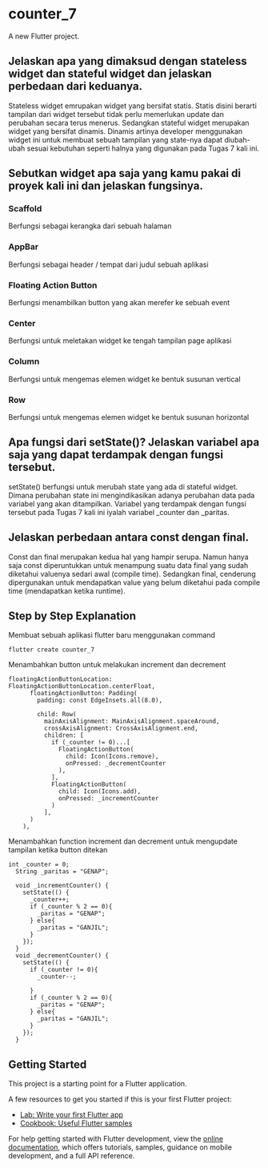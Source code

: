 # counter_7

A new Flutter project.

## Jelaskan apa yang dimaksud dengan stateless widget dan stateful widget dan jelaskan perbedaan dari keduanya.

Stateless widget emrupakan widget yang bersifat statis. Statis disini berarti tampilan dari widget tersebut tidak perlu memerlukan update dan perubahan secara terus menerus. Sedangkan stateful widget merupakan widget yang bersifat dinamis. Dinamis artinya developer menggunakan widget ini untuk membuat sebuah tampilan yang state-nya dapat diubah-ubah sesuai kebutuhan seperti halnya yang digunakan pada Tugas 7 kali ini.

## Sebutkan widget apa saja yang kamu pakai di proyek kali ini dan jelaskan fungsinya.

### Scaffold
Berfungsi sebagai kerangka dari sebuah halaman

### AppBar
Berfungsi sebagai header / tempat dari judul sebuah aplikasi

### Floating Action Button
Berfungsi menambilkan button yang akan merefer ke sebuah event

### Center
Berfungsi untuk meletakan widget ke tengah tampilan page aplikasi

### Column
Berfungsi untuk mengemas elemen widget ke bentuk susunan vertical

### Row
Berfungsi untuk mengemas elemen widget ke bentuk susunan horizontal

## Apa fungsi dari setState()? Jelaskan variabel apa saja yang dapat terdampak dengan fungsi tersebut.

setState() berfungsi untuk merubah state yang ada di stateful widget. Dimana perubahan state ini mengindikasikan adanya perubahan data pada variabel yang akan ditampilkan. Variabel yang terdampak dengan fungsi tersebut pada Tugas 7 kali ini iyalah variabel _counter dan _paritas.

## Jelaskan perbedaan antara const dengan final.

Const dan final merupakan kedua hal yang hampir serupa. Namun hanya saja const diperuntukkan untuk menampung suatu data final yang sudah diketahui valuenya sedari awal (compile time). Sedangkan final, cenderung dipergunakan untuk mendapatkan value yang belum diketahui pada compile time (mendapatkan ketika runtime).

## Step by Step Explanation

Membuat sebuah aplikasi flutter baru menggunakan command

```shell
flutter create counter_7
```

Menambahkan button untuk melakukan increment dan decrement
```shell
floatingActionButtonLocation: FloatingActionButtonLocation.centerFloat,
      floatingActionButton: Padding(
        padding: const EdgeInsets.all(8.0),
      
        child: Row(
          mainAxisAlignment: MainAxisAlignment.spaceAround,
          crossAxisAlignment: CrossAxisAlignment.end,
          children: [
            if (_counter != 0)...[
              FloatingActionButton(
                child: Icon(Icons.remove),
                onPressed: _decrementCounter
              ),
            ],
            FloatingActionButton(
              child: Icon(Icons.add),
              onPressed: _incrementCounter
            )
          ],
      )
    ),
```

Menambahkan function increment dan decrement untuk mengupdate tampilan ketika button ditekan

```shell
int _counter = 0;
  String _paritas = "GENAP";

  void _incrementCounter() {
    setState(() {
      _counter++;
      if (_counter % 2 == 0){
        _paritas = "GENAP";
      } else{
        _paritas = "GANJIL";
      }
    });
  }
  void _decrementCounter() {
    setState(() {
      if (_counter != 0){
        _counter--;

      }
      if (_counter % 2 == 0){
        _paritas = "GENAP";
      } else{
        _paritas = "GANJIL";
      }
    });
  }
```


## Getting Started

This project is a starting point for a Flutter application.

A few resources to get you started if this is your first Flutter project:

- [Lab: Write your first Flutter app](https://docs.flutter.dev/get-started/codelab)
- [Cookbook: Useful Flutter samples](https://docs.flutter.dev/cookbook)

For help getting started with Flutter development, view the
[online documentation](https://docs.flutter.dev/), which offers tutorials,
samples, guidance on mobile development, and a full API reference.

